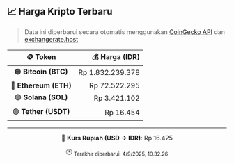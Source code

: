

<!-- HARGA_KRIPTO -->
## 📈 Harga Kripto Terbaru

> Data ini diperbarui secara otomatis menggunakan [CoinGecko API](https://www.coingecko.com/) dan [exchangerate.host](https://exchangerate.host/)

<div align="center">

| 🪙 Token | 💰 Harga (IDR) |
|:------:|---------------:|
| 🟠 **Bitcoin (BTC)**   | Rp 1.832.239.378 |
| 🔵 **Ethereum (ETH)**  | Rp 72.522.295 |
| 🟣 **Solana (SOL)**    | Rp 3.421.102 |
| 🟢 **Tether (USDT)**   | Rp 16.454 |

---

💱 **Kurs Rupiah (USD → IDR)**: Rp 16.425

🕒 <sub>Terakhir diperbarui: 4/9/2025, 10.32.26</sub>

</div>
<!-- /HARGA_KRIPTO -->